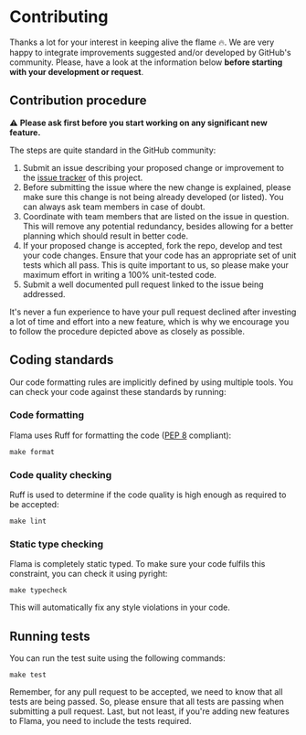 # Contributing

Thanks a lot for your interest in keeping alive the flame 🔥. We are very happy to integrate improvements suggested
and/or developed by GitHub's community. Please, have a look at the information below **before starting with your
development or request**.

## Contribution procedure

⚠️ **Please ask first before you start working on any significant new feature.**

The steps are quite standard in the GitHub community:

1. Submit an issue describing your proposed change or improvement to
   the [issue tracker](https://github.com/vortico/flama/issues) of this project.
2. Before submitting the issue where the new change is explained, please make sure this change is not being already
   developed (or listed). You can always ask team members in case of doubt.
3. Coordinate with team members that are listed on the issue in question. This will remove any potential redundancy,
   besides allowing for a better planning which should result in better code.
4. If your proposed change is accepted, fork the repo, develop and test your code changes. Ensure that your code has an
   appropriate set of unit tests which all pass. This is quite important to us, so please
   make your maximum effort in writing a 100% unit-tested code.
5. Submit a well documented pull request linked to the issue being addressed.

It's never a fun experience to have your pull request declined after investing a lot of time and effort into a new
feature, which is why we encourage you to follow the procedure depicted above as closely as possible.

## Coding standards

Our code formatting rules are implicitly defined by using multiple tools. You can check your code against these
standards by running:

### Code formatting

Flama uses Ruff for formatting the code ([PEP 8](https://peps.python.org/pep-0008/) compliant):

```commandline
make format
```

### Code quality checking

Ruff is used to determine if the code quality is high enough as required to be accepted:

```commandline
make lint
```

### Static type checking

Flama is completely static typed. To make sure your code fulfils this constraint, you can check it using pyright:

```commandline
make typecheck
```

This will automatically fix any style violations in your code.

## Running tests

You can run the test suite using the following commands:

```commandline
make test
```

Remember, for any pull request to be accepted, we need to know that all tests are being passed.
So, please ensure that all tests are passing when submitting a pull request.
Last, but not least, if you're adding new features to Flama, you need to include the tests required.

